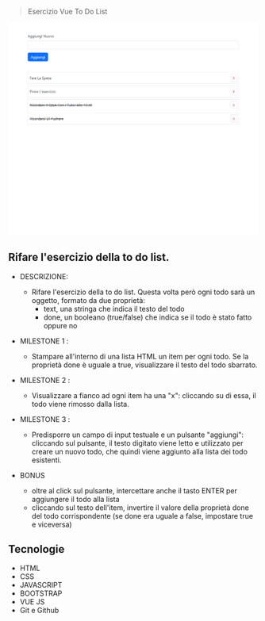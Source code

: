 > Esercizio Vue To Do List

![preview](./.github/preview.png)

## Rifare l'esercizio della to do list.
- DESCRIZIONE:
    - Rifare l'esercizio della to do list. Questa volta però ogni todo sarà un oggetto, formato da due proprietà:
      - text, una stringa che indica il testo del todo
      - done, un booleano (true/false) che indica se il todo è stato fatto oppure no

- MILESTONE 1 :
  - Stampare all'interno di una lista HTML un item per ogni todo.
    Se la proprietà done è uguale a true, visualizzare il testo del todo sbarrato.

- MILESTONE 2 :
  - Visualizzare a fianco ad ogni item ha una "x": cliccando su di essa, il todo viene rimosso dalla lista.

- MILESTONE 3 :
  - Predisporre un campo di input testuale e un pulsante "aggiungi": cliccando sul pulsante, il testo digitato viene letto e utilizzato per creare un nuovo todo, che quindi viene aggiunto alla lista dei todo esistenti.

- BONUS
  - oltre al click sul pulsante, intercettare anche il tasto ENTER per aggiungere il todo alla lista
  -  cliccando sul testo dell'item, invertire il valore della proprietà done del todo corrispondente (se done era uguale a false, impostare true e viceversa)

## Tecnologie

- HTML
- CSS
- JAVASCRIPT
- BOOTSTRAP
- VUE JS
- Git e Github
